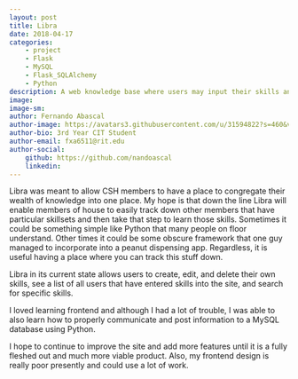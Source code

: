 ```yaml
---
layout: post
title: Libra
date: 2018-04-17
categories:
    - project
    - Flask
    - MySQL
    - Flask_SQLAlchemy
    - Python
description: A web knowledge base where users may input their skills and view the skills of others.
image: 
image-sm: 
author: Fernando Abascal
author-image: https://avatars3.githubusercontent.com/u/31594822?s=460&v=4
author-bio: 3rd Year CIT Student
author-email: fxa6511@rit.edu
author-social:
    github: https://github.com/nandoascal
    linkedin: 
---
```

Libra was meant to allow CSH members to have a place to congregate their wealth of knowledge into one place. My hope is that down the line Libra will enable
members of house to easily track down other members that have particular skillsets and then take that step to learn those skills. Sometimes it could be
something simple like Python that many people on floor understand. Other times it could be some obscure framework that one guy managed to incorporate into
a peanut dispensing app. Regardless, it is useful having a place where you can track this stuff down.

Libra in its current state allows users to create, edit, and delete their own skills, see a list of all users that have entered skills into the site, and
search for specific skills.

I loved learning frontend and although I had a lot of trouble, I was able to also learn how to properly communicate and post information to a MySQL database using Python.

I hope to continue to improve the site and add more features until it is a fully fleshed out and much more viable product. Also, my frontend design is really poor presently
and could use a lot of work.
